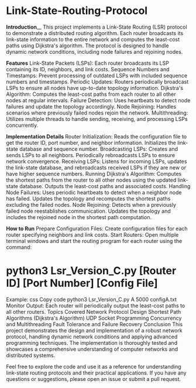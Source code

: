# Link-State-Routing-Protocol

**Introduction**__
This project implements a Link-State Routing (LSR) protocol to demonstrate a distributed routing algorithm. Each router broadcasts its link-state information to the entire network and computes the least-cost paths using Dijkstra's algorithm. The protocol is designed to handle dynamic network conditions, including node failures and rejoining nodes.

**Features**
Link-State Packets (LSPs): Each router broadcasts its LSP containing its ID, neighbors, and link costs.
Sequence Numbers and Timestamps: Prevent processing of outdated LSPs with included sequence numbers and timestamps.
Periodic Updates: Routers periodically broadcast LSPs to ensure all nodes have up-to-date topology information.
Dijkstra's Algorithm: Computes the least-cost paths from each router to all other nodes at regular intervals.
Failure Detection: Uses heartbeats to detect node failures and update the topology accordingly.
Node Rejoining: Handles scenarios where previously failed nodes rejoin the network.
Multithreading: Utilizes multiple threads to handle sending, receiving, and processing LSPs concurrently.

**Implementation Details**
Router Initialization: Reads the configuration file to get the router ID, port number, and neighbor information. Initializes the link-state database and sequence number.
Broadcasting LSPs: Creates and sends LSPs to all neighbors. Periodically rebroadcasts LSPs to ensure network convergence.
Receiving LSPs: Listens for incoming LSPs, updates the link-state database, and rebroadcasts received LSPs if they are new or have higher sequence numbers.
Running Dijkstra's Algorithm: Computes the shortest paths from the router to all other nodes using the updated link-state database. Outputs the least-cost paths and associated costs.
Handling Node Failures: Uses periodic heartbeats to detect when a neighbor node has failed. Updates the topology and recomputes the shortest paths excluding the failed nodes.
Node Rejoining: Detects when a previously failed node reestablishes communication. Updates the topology and includes the rejoined node in the shortest path computation.

**How to Run**
Prepare Configuration Files: Create configuration files for each router specifying neighbors and link costs.
Start Routers: Open multiple terminal windows and start the routing program for each router using the command:
# python3 Lsr_Version_C.py [Router ID] [Port Number] [Config File]
Example:
css
Copy code
python3 Lsr_Version_C.py A 5000 configA.txt
Monitor Output: Each router will periodically output the least-cost paths to all other routers.
Topics Covered
Network Protocol Design
Shortest Path Algorithms (Dijkstra's Algorithm)
UDP Socket Programming
Concurrency and Multithreading
Fault Tolerance and Failure Recovery
Conclusion
This project demonstrates the design and implementation of a robust network protocol, handling dynamic network conditions and applying advanced programming techniques. The implementation is thoroughly tested and showcases a comprehensive understanding of computer networks and distributed systems.

Feel free to explore the code and use it as a reference for understanding link-state routing protocols and their practical applications. If you have any questions or suggestions, please open an issue or submit a pull request.
